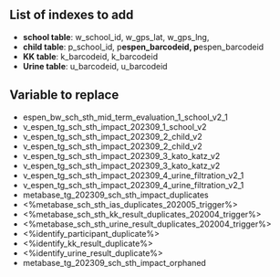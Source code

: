 ## List of indexes to add

- **school table**: w_school_id, w_gps_lat, w_gps_lng,
- **child table**: p_school_id, p**espen_barcodeid, p**espen_barcodeid
- **KK table**: k_barcodeid, k_barcodeid
- **Urine table**: u_barcodeid, u_barcodeid

## Variable to replace

- espen_bw_sch_sth_mid_term_evaluation_1_school_v2_1
- v_espen_tg_sch_sth_impact_202309_1_school_v2
- v_espen_tg_sch_sth_impact_202309_2_child_v2
- v_espen_tg_sch_sth_impact_202309_2_child_v2
- v_espen_tg_sch_sth_impact_202309_3_kato_katz_v2
- v_espen_tg_sch_sth_impact_202309_3_kato_katz_v2
- v_espen_tg_sch_sth_impact_202309_4_urine_filtration_v2_1
- v_espen_tg_sch_sth_impact_202309_4_urine_filtration_v2_1
- metabase_tg_202309_sch_sth_impact_duplicates
- <%metabase_sch_sth_ias_duplicates_202005_trigger%>
- <%metabase_sch_sth_kk_result_duplicates_202004_trigger%>
- <%metabase_sch_sth_urine_result_duplicates_202004_trigger%>
- <%identify_participant_duplicate%>
- <%identify_kk_result_duplicate%>
- <%identify_urine_result_duplicate%>
- metabase_tg_202309_sch_sth_impact_orphaned
